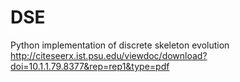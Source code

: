 # DSE
Python implementation of discrete skeleton evolution  
http://citeseerx.ist.psu.edu/viewdoc/download?doi=10.1.1.79.8377&rep=rep1&type=pdf
